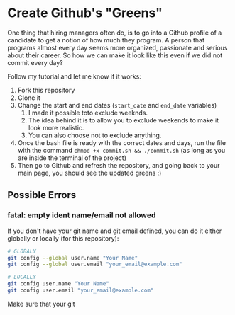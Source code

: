 # Create Github's "Greens"

One thing that hiring managers often do, is to go into a Github profile of a candidate to get a notion of how much they program. A person that programs almost every day seems more organized, passionate and serious about their career.
So how we can make it look like this even if we did not commit every day?

Follow my tutorial and let me know if it works:

1. Fork this repository
2. Clone it
3. Change the start and end dates (`start_date` and `end_date` variables)
   1. I made it possible toto exclude weeknds.
   2. The idea behind it is to allow you to exclude weekends to make it look more realistic.
   3. You can also choose not to exclude anything.
4. Once the bash file is ready with the correct dates and days, run the file with the command `chmod +x commit.sh && ./commit.sh` (as long as you are inside the terminal of the project)
5. Then go to Github and refresh the repository, and going back to your main page, you should see the updated greens :)

## Possible Errors

### fatal: empty ident name/email not allowed

If you don't have your git name and git email defined, you can do it either globally or locally (for this repository):

```bash
# GLOBALY
git config --global user.name "Your Name"
git config --global user.email "your_email@example.com"
```

```bash
# LOCALLY
git config user.name "Your Name"
git config user.email "your_email@example.com"
```

Make sure that your git

